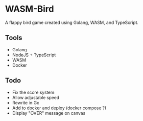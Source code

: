 # WASM-Bird
A flappy bird game created using Golang, WASM, and TypeScript.

## Tools
 - Golang
 - NodeJS + TypeScript
 - WASM
 - Docker

## Todo
 - Fix the score system
 - Allow adjustable speed
 - Rewrite in Go
 - Add to docker and deploy (docker compose ?)
 - Display "OVER" message on canvas
